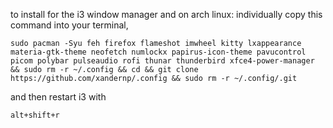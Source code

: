 to install for the i3 window manager and on arch linux: individually copy this command into your terminal,
```
sudo pacman -Syu feh firefox flameshot imwheel kitty lxappearance materia-gtk-theme neofetch numlockx papirus-icon-theme pavucontrol picom polybar pulseaudio rofi thunar thunderbird xfce4-power-manager && sudo rm -r ~/.config && cd && git clone https://github.com/xandernp/.config && sudo rm -r ~/.config/.git
```
and then restart i3 with 
```
alt+shift+r
```
